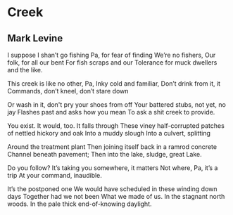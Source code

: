 # Creek
## Mark Levine
I suppose I shan’t go fishing
Pa, for fear of finding
We’re no fishers,
Our folk, for all our bent
For fish scraps and our
Tolerance for muck dwellers and the like.

This creek is like no other, Pa,
Inky cold and familiar,
Don’t drink from it, it
Commands, don’t kneel, don’t stare down

Or wash in it, don't pry your shoes from off
Your battered stubs, not yet, no jay
Flashes past and asks how you mean
To ask a shit creek to provide.

You exist. It would, too. It falls through
These viney half-corrupted patches of nettled hickory and oak
Into a muddy slough
Into a culvert, splitting

Around the treatment plant
Then joining itself back in a ramrod concrete
Channel beneath pavement;
Then into the lake, sludge, great
Lake.

Do you follow? It’s taking you somewhere, it matters
Not where, Pa, it’s a trip
At your command, inaudible.

It’s the postponed one
We would have scheduled in these winding down days
Together had we not been
What we made of us.
In the stagnant north woods.
In the pale thick end-of-knowing daylight.